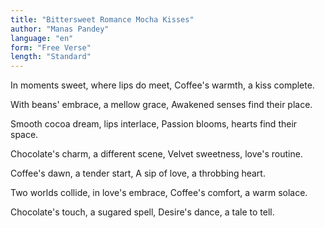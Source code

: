 ```yaml
---
title: "Bittersweet Romance Mocha Kisses"
author: "Manas Pandey"
language: "en"
form: "Free Verse"
length: "Standard"
---
```

In moments sweet, where lips do meet,
Coffee's warmth, a kiss complete.

With beans' embrace, a mellow grace,
Awakened senses find their place.

Smooth cocoa dream, lips interlace,
Passion blooms, hearts find their space.

Chocolate's charm, a different scene,
Velvet sweetness, love's routine.

Coffee's dawn, a tender start,
A sip of love, a throbbing heart.

Two worlds collide, in love's embrace,
Coffee's comfort, a warm solace.

Chocolate's touch, a sugared spell,
Desire's dance, a tale to tell.